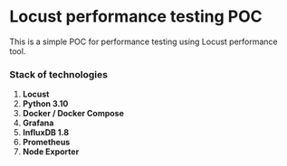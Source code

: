 # Locust performance testing POC
This is a simple POC for performance testing using Locust performance tool.

### Stack of technologies ###
1. **Locust**
2. **Python 3.10**
3. **Docker / Docker Compose**
4. **Grafana**
5. **InfluxDB 1.8**
6. **Prometheus**
7. **Node Exporter**
